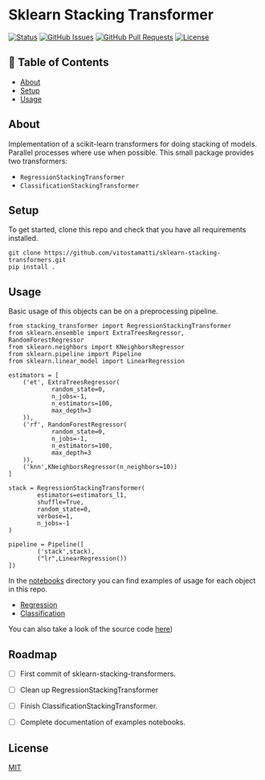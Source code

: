 # Sklearn Stacking Transformer


[![Status](https://img.shields.io/badge/status-active-success.svg)]()
[![GitHub Issues](https://img.shields.io/github/issues/vitostamatti/tabular-transformers.svg)](https://github.com/vitostamatti/tabular-transformers/issues)
[![GitHub Pull Requests](https://img.shields.io/github/issues-pr/vitostamatti/tabular-transformers.svg)](https://github.com/vitostamatti/tabular-transformers/pulls)
[![License](https://img.shields.io/badge/license-MIT-blue.svg)](/LICENSE)



## 📝 Table of Contents

- [About](#about)
- [Setup](#setup)
- [Usage](#usage)


## About <a name = "about"></a>

Implementation of a scikit-learn transformers for doing stacking of models.
Parallel processes where use when possible.
This small package provides two transformers:

- ``RegressionStackingTransformer``
- ``ClassificationStackingTransformer``



## Setup <a name = "setup"></a>

To get started, clone this repo and check that you have all requirements installed.

```
git clone https://github.com/vitostamatti/sklearn-stacking-transformers.git
pip install .
``` 

## Usage <a name = "usage"></a>

Basic usage of this objects can be on a preprocessing pipeline.

```
from stacking_transformer import RegressionStackingTransformer
from sklearn.ensemble import ExtraTreesRegressor, RandomForestRegressor
from sklearn.neighbors import KNeighborsRegressor
from sklearn.pipeline import Pipeline
from sklearn.linear_model import LinearRegression

estimators = [
    ('et', ExtraTreesRegressor(
            random_state=0,
            n_jobs=-1,
            n_estimators=100,
            max_depth=3
    )),
    ('rf', RandomForestRegressor(
            random_state=0,
            n_jobs=-1,
            n_estimators=100,
            max_depth=3
    )),
    ('knn',KNeighborsRegressor(n_neighbors=10))
]

stack = RegressionStackingTransformer(
        estimators=estimators_l1,
        shuffle=True,
        random_state=0,
        verbose=1,
        n_jobs=-1
)

pipeline = Pipeline([
        ('stack',stack), 
        ("lr",LinearRegression())
])

```


In the [notebooks](/notebooks/) directory you can find examples of
usage for each object in this repo.

- [Regression](/notebooks/stacking_regression_example.ipynb) 
- [Classification](/notebooks/stacking_regression_example.ipynb) 


You can also take a look of the source code [here](/src/stacking_transformer.py))

## Roadmap

- [ ] First commit of sklearn-stacking-transformers.
- [ ] Clean up RegressionStackingTransformer
- [ ] Finish ClassificationStackingTransformer.
- [ ] Complete documentation of examples notebooks.



## License

[MIT](LICENSE.txt)